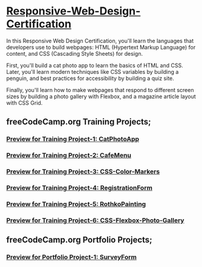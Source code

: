 # [Responsive-Web-Design-Certification](https://www.freecodecamp.org/learn/2022/responsive-web-design/)

In this Responsive Web Design Certification, you'll learn the languages that developers use to build webpages: HTML (Hypertext Markup Language) for content, and CSS (Cascading Style Sheets) for design.

First, you'll build a cat photo app to learn the basics of HTML and CSS. Later, you'll learn modern techniques like CSS variables by building a penguin, and best practices for accessibility by building a quiz site.

Finally, you'll learn how to make webpages that respond to different screen sizes by building a photo gallery with Flexbox, and a magazine article layout with CSS Grid.

## freeCodeCamp.org Training Projects;
### [Preview for Training Project-1: CatPhotoApp](https://htmlpreview.github.io/?https://github.com/selimbiber/Responsive-Web-Design-Course/blob/main/CatPhotoApp.html)
### [Preview for Training Project-2: CafeMenu](https://htmlpreview.github.io/?https://github.com/selimbiber/Responsive-Web-Design-Course/blob/main/CafeMenu/CafeMenu.html)
### [Preview for Training Project-3: CSS-Color-Markers](https://htmlpreview.github.io/?https://github.com/selimbiber/Responsive-Web-Design-Course/blob/main/CSSColorMarkers/index.html)
### [Preview for Training Project-4: RegistrationForm](https://htmlpreview.github.io/?https://github.com/selimbiber/Responsive-Web-Design-Certification/blob/main/RegistrationForm/index.html)
### [Preview for Training Project-5: RothkoPainting](https://htmlpreview.github.io/?https://github.com/selimbiber/Responsive-Web-Design-Certification/blob/main/RothkoPainting/index.html)
### [Preview for Training Project-6: CSS-Flexbox-Photo-Gallery](https://htmlpreview.github.io/?https://github.com/selimbiber/Responsive-Web-Design-Certification/blob/main/CSS-Flexbox-Photo-Gallery/index.html)

## freeCodeCamp.org Portfolio Projects;
### [Preview for Portfolio Project-1: SurveyForm](https://htmlpreview.github.io/?https://github.com/selimbiber/Responsive-Web-Design-Certification/blob/main/SurveyForm/index.html)
